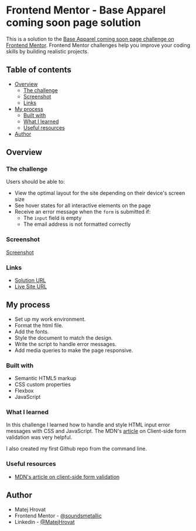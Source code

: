 # Frontend Mentor - Base Apparel coming soon page solution

This is a solution to the [Base Apparel coming soon page challenge on Frontend Mentor](https://www.frontendmentor.io/challenges/base-apparel-coming-soon-page-5d46b47f8db8a7063f9331a0). Frontend Mentor challenges help you improve your coding skills by building realistic projects. 

## Table of contents

- [Overview](#overview)
  - [The challenge](#the-challenge)
  - [Screenshot](#screenshot)
  - [Links](#links)
- [My process](#my-process)
  - [Built with](#built-with)
  - [What I learned](#what-i-learned)
  - [Useful resources](#useful-resources)
- [Author](#author)

## Overview

### The challenge

Users should be able to:

- View the optimal layout for the site depending on their device's screen size
- See hover states for all interactive elements on the page
- Receive an error message when the `form` is submitted if:
  - The `input` field is empty
  - The email address is not formatted correctly

### Screenshot

[Screenshot](./screenshot.png)

### Links

- [Solution URL](https://github.com/soundsmetallic/base_apparel_coming_soon_master)
- [Live Site URL](https://soundsmetallic.github.io/base_apparel_coming_soon_master/)

## My process

- Set up my work environment.
- Format the html file.
- Add the fonts.
- Style the document to match the design.
- Write the script to handle error messages.
- Add media queries to make the page responsive.

### Built with

- Semantic HTML5 markup
- CSS custom properties
- Flexbox
- JavaScript

### What I learned

In this challenge I learned how to handle and style HTML input error messages with CSS and JavaScript. The MDN's [article](https://developer.mozilla.org/en-US/docs/Learn/Forms/Form_validation) on Client-side form validation was very helpful.

I also created my first Github repo from the command line.

### Useful resources

- [MDN's article on client-side form validation](https://developer.mozilla.org/en-US/docs/Learn/Forms/Form_validation)

## Author

- Matej Hrovat
- Frontend Mentor - [@soundsmetallic](https://www.frontendmentor.io/profile/soundsmetallic)
- Linkedin - [@MatejHrovat](https://www.linkedin.com/in/matej-hrovat-9431a6272/)